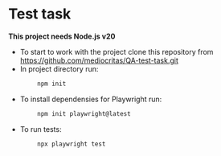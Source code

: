 # Test task

 **This project needs Node.js v20** 

- To start to work with the project clone this repository from https://github.com/mediocritas/QA-test-task.git
- In project directory run:
```sh
        npm init
```
- To install dependensies for Playwright run:
```sh
        npm init playwright@latest
```
- To run tests:
```sh
        npx playwright test
```
